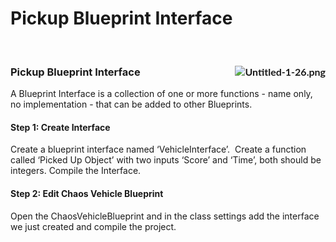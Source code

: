 # Pickup Blueprint Interface

<p>&nbsp;</p>
<h3 style="font-family: 'Lato Extended', Lato, 'Helvetica Neue', Helvetica, Arial, sans-serif;"><img style="color: var(--ic-brand-font-color-dark); font-family: inherit; font-size: 1rem; float: right;" src="https://vertexschool.instructure.com/courses/289/files/18441/preview?verifier=vtekEe8l3mvvviPSsaD25fEzI8rUvUEV4XZgPeYc" alt="Untitled-1-26.png" data-api-endpoint="https://vertexschool.instructure.com/api/v1/courses/289/files/18441" data-api-returntype="File"></h3>
<h3><strong>Pickup Blueprint Interface</strong></h3>
<p>A Blueprint Interface is a collection of one or more functions - name only, no implementation - that can be added to other Blueprints.</p>
<h4><strong>Step 1: Create Interface</strong></h4>
<p>Create a blueprint interface named ‘VehicleInterface’.&nbsp; Create a function called ‘Picked Up Object’ with two inputs ‘Score’ and ‘Time’, both should be integers. Compile the Interface.<strong></strong></p>
<h4><strong>Step 2: Edit Chaos Vehicle Blueprint</strong></h4>
<p>Open the ChaosVehicleBlueprint and in the class settings add the interface we just created and compile the project.</p>
<p>&nbsp;</p>
<p>&nbsp;</p>
<p>&nbsp;</p>
<p>&nbsp;</p>